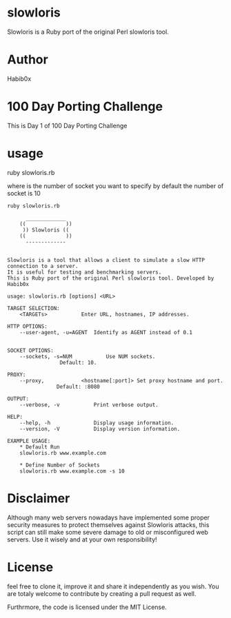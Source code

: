 # slowloris
Slowloris is a Ruby port of the original Perl slowloris tool.

# Author 
Habib0x

# 100 Day Porting Challenge 
This is Day 1 of 100 Day Porting Challenge 

# usage
ruby slowloris.rb <url> <socket>

where <socket> is the number of socket you want to specify by default the number of socket is 10


``` 
ruby slowloris.rb

      _____________
    ((             ))
     )) Slowloris ((
    ((             ))
      -------------


Slowloris is a tool that allows a client to simulate a slow HTTP connection to a server.
It is useful for testing and benchmarking servers.
This is Ruby port of the original Perl slowloris tool. Developed by Habib0x

usage: slowloris.rb [options] <URL>

TARGET SELECTION:
    <TARGETs>			Enter URL, hostnames, IP addresses.

HTTP OPTIONS:
    --user-agent, -u=AGENT	Identify as AGENT instead of 0.1


SOCKET OPTIONS:
    --sockets, -s=NUM			Use NUM sockets.
				 Default: 10.

PROXY:
    --proxy,			<hostname[:port]> Set proxy hostname and port.
				Default: :8080

OUTPUT:
    --verbose, -v			Print verbose output.

HELP:
    --help, -h				Display usage information.
    --version, -V			Display version information.

EXAMPLE USAGE:
    * Default Run
    slowloris.rb www.example.com

    * Define Number of Sockets
    slowloris.rb www.example.com -s 10
``` 

# Disclaimer 
Although many web servers nowadays have implemented some proper security measures to protect themselves against Slowloris attacks, this script can still make some severe damage to old or misconfigured web servers. Use it wisely and at your own responsibility!

# License 
feel free to clone it, improve it and share it independently as you wish. You are totaly welcome to contribute by creating a pull request as well.

Furthrmore, the code is licensed under the MIT License.
